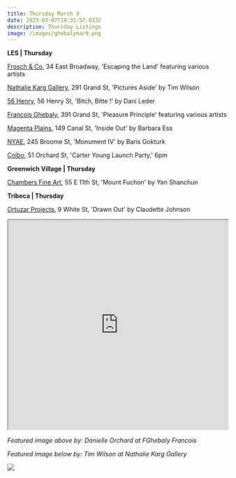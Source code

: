 ```yaml
---
title: Thursday March 9
date: 2023-03-07T19:31:57.833Z
description: Thursday Listings
image: /images/ghebalymar9.png
---
```

**L﻿ES | Thursday**

[Frosch & Co](https://froschandco.com/current), 34 East Broadway, 'Escaping the Land' featuring various artists

[Nathalie Karg Gallery](https://nathaliekarg.com/exhibitions/68-pictures-aside-tim-wilson/overview/), 291 Grand St, 'Pictures Aside' by Tim Wilson

[56 Henry](https://56henry.nyc/exhibitions/bitch-bitte), 56 Henry St, 'Bitch, Bitte !' by Dani Leder

[Francois Ghebaly](http://ghebaly.com/pleasure-principle/), 391 Grand St, 'Pleasure Principle' featuring various artists

[Magenta Plains](https://magentaplains.com/exhibitions/barbara-ess-inside-out), 149 Canal St, 'Inside Out' by Barbara Ess 

[NYAE](https://www.nyartistsequity.org/all-events/baris-gokturk-monument-iv), 245 Broome St, 'Monument IV' by Baris Gokturk

[Colbo](instagram.com/colbo.nyc), 51 Orchard St, 'Carter Young Launch Party,' 6pm

**Greenwich Village | Thursday**

[Chambers Fine Art](http://www.chambersfineart.com/exhibitions/mount-fuchun), 55 E 11th St, 'Mount Fuchon' by Yan Shanchun

**T﻿ribeca | Thursday**

[Ortuzar Projects](https://www.ortuzarprojects.com/exhibitions/claudette-johnson-drawn-out-1), 9 White St, 'Drawn Out' by Claudette Johnson

<iframe src="https://www.google.com/maps/d/u/3/embed?mid=19ra3o6HLrBWwagBDzQb08g3loh_qCgE&ehbc=2E312F" width="100%" height="480"></iframe>

*F﻿eatured image above by: Danielle Orchard at FGhebaly Francois*

*F﻿eatured image below by: Tim Wilson at Nathalie Karg Gallery*

![](https://artlogic-res.cloudinary.com/w_1400,c_limit,f_auto,fl_lossy,q_auto/ws-artlogicwebsite0317/usr/images/exhibitions/group_images_override/68/main-image.jpg)